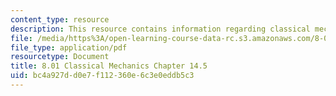 ```yaml
---
content_type: resource
description: This resource contains information regarding classical mechanics.
file: /media/https%3A/open-learning-course-data-rc.s3.amazonaws.com/8-01sc-classical-mechanics-fall-2016/bc4a927dd0e7f112360e6c3e0eddb5c3_MIT8_01F16_chapter14.5.pdf
file_type: application/pdf
resourcetype: Document
title: 8.01 Classical Mechanics Chapter 14.5
uid: bc4a927d-d0e7-f112-360e-6c3e0eddb5c3
---
```

